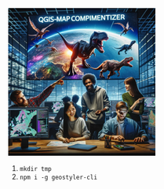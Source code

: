 <img src="cover.webp" alt="QGIS-MapComponentizer" width="300"/>

1. `mkdir tmp`
2. `npm i -g geostyler-cli`